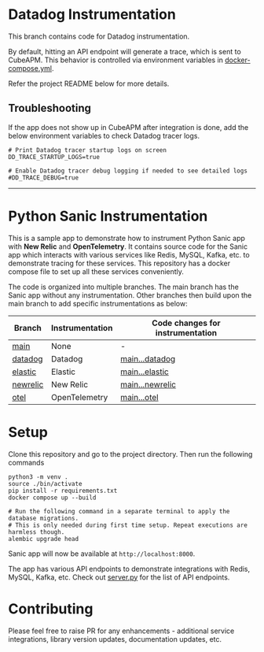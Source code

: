 # Datadog Instrumentation

This branch contains code for Datadog instrumentation.

By default, hitting an API endpoint will generate a trace, which is sent to CubeAPM. This behavior is controlled via environment variables in [docker-compose.yml](docker-compose.yml).

Refer the project README below for more details.

## Troubleshooting

If the app does not show up in CubeAPM after integration is done, add the below environment variables to check Datadog tracer logs.

```shell
# Print Datadog tracer startup logs on screen
DD_TRACE_STARTUP_LOGS=true

# Enable Datadog tracer debug logging if needed to see detailed logs
#DD_TRACE_DEBUG=true
```

---

# Python Sanic Instrumentation

This is a sample app to demonstrate how to instrument Python Sanic app with **New Relic** and **OpenTelemetry**. It contains source code for the Sanic app which interacts with various services like Redis, MySQL, Kafka, etc. to demonstrate tracing for these services. This repository has a docker compose file to set up all these services conveniently.

The code is organized into multiple branches. The main branch has the Sanic app without any instrumentation. Other branches then build upon the main branch to add specific instrumentations as below:

| Branch                                                                                         | Instrumentation | Code changes for instrumentation                                                                                |
| ---------------------------------------------------------------------------------------------- | --------------- | --------------------------------------------------------------------------------------------------------------- |
| [main](https://github.com/cubeapm/sample_app_python_sanic/tree/main)         | None            | -                                                                                                               |
| [datadog](https://github.com/cubeapm/sample_app_python_sanic/tree/datadog) | Datadog       | [main...datadog](https://github.com/cubeapm/sample_app_python_sanic/compare/main...datadog) |
| [elastic](https://github.com/cubeapm/sample_app_python_sanic/tree/elastic)         | Elastic   | [main...elastic](https://github.com/cubeapm/sample_app_python_sanic/compare/main...elastic)         |
| [newrelic](https://github.com/cubeapm/sample_app_python_sanic/tree/newrelic) | New Relic       | [main...newrelic](https://github.com/cubeapm/sample_app_python_sanic/compare/main...newrelic) |
| [otel](https://github.com/cubeapm/sample_app_python_sanic/tree/otel)         | OpenTelemetry   | [main...otel](https://github.com/cubeapm/sample_app_python_sanic/compare/main...otel)         |

# Setup

Clone this repository and go to the project directory. Then run the following commands

```
python3 -m venv .
source ./bin/activate
pip install -r requirements.txt
docker compose up --build

# Run the following command in a separate terminal to apply the database migrations.
# This is only needed during first time setup. Repeat executions are harmless though.
alembic upgrade head
```

Sanic app will now be available at `http://localhost:8000`.

The app has various API endpoints to demonstrate integrations with Redis, MySQL, Kafka, etc. Check out [server.py](server.py) for the list of API endpoints.

# Contributing

Please feel free to raise PR for any enhancements - additional service integrations, library version updates, documentation updates, etc.
